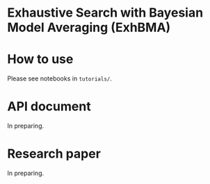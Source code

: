 # Exhaustive Search with Bayesian Model Averaging (ExhBMA)

# How to use
Please see notebooks in `tutorials/`.

# API document
In preparing.

# Research paper
In preparing.
